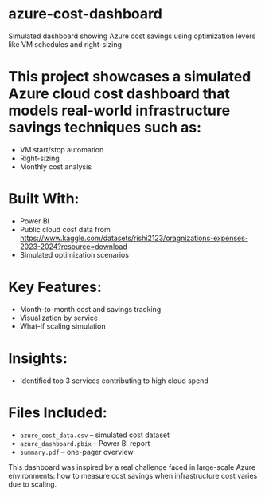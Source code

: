 # azure-cost-dashboard
Simulated dashboard showing Azure cost savings using optimization levers like VM schedules and right-sizing

# This project showcases a simulated Azure cloud cost dashboard that models real-world infrastructure savings techniques such as:
- VM start/stop automation
- Right-sizing
- Monthly cost analysis

# Built With:
- Power BI
- Public cloud cost data from https://www.kaggle.com/datasets/rishi2123/oragnizations-expenses-2023-2024?resource=download
- Simulated optimization scenarios

# Key Features:
- Month-to-month cost and savings tracking
- Visualization by service
- What-if scaling simulation

# Insights:
- Identified top 3 services contributing to high cloud spend

# Files Included:
- `azure_cost_data.csv` – simulated cost dataset
- `azure_dashboard.pbix` – Power BI report
- `summary.pdf` – one-pager overview


This dashboard was inspired by a real challenge faced in large-scale Azure environments: how to measure cost savings when infrastructure cost varies due to scaling.
